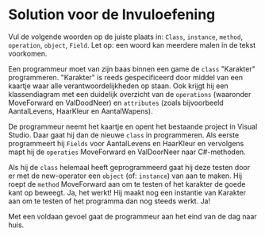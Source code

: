 # Solution voor de Invuloefening 

Vul de volgende woorden op de juiste plaats in: `Class`, `instance`, `method`, `operation`, `object`, `Field`. Let op: een woord kan meerdere malen in de tekst voorkomen.

Een programmeur moet van zijn baas binnen een game de `class` "Karakter" programmeren. "Karakter" is reeds gespecificeerd door middel van een kaartje waar alle verantwoordelijkheden op staan. Ook krijgt hij een klassendiagram met een duidelijk overzicht van de `operations` (waaronder MoveForward en ValDoodNeer) 
en `attributes` (zoals bijvoorbeeld AantalLevens, HaarKleur en AantalWapens).

De programmeur neemt het kaartje en opent het bestaande project in Visual Studio. Daar gaat hij dan de nieuwe `class` in programmeren. Als eerste programmeert hij `Fields` voor AantalLevens en HaarKleur en vervolgens mapt hij de `operaties` MoveForward en ValDoorNeer naar C#-methoden.

Als hij de `class` helemaal heeft geprogrammeerd gaat hij deze testen door er met de new-operator een `object` (of: `instance`) van aan te maken. Hij roept de `method` MoveForward aan om te testen of het karakter de goede kant op beweegt.
Ja, het werkt! Hij maakt nog een instantie van Karakter aan om te testen of het programma dan nog steeds werkt. Ja! 

Met een voldaan gevoel gaat de programmeur aan het eind van de dag naar huis.



